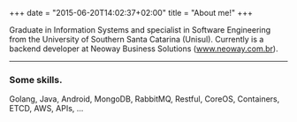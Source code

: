 +++
date = "2015-06-20T14:02:37+02:00"
title = "About me!"
+++

Graduate in Information Systems and specialist in Software Engineering from the University of Southern Santa Catarina (Unisul). Currently is a backend developer at Neoway Business Solutions (www.neoway.com.br).

***

### Some skills.

Golang, Java, Android, MongoDB, RabbitMQ, Restful, CoreOS, Containers, ETCD, AWS, APIs, ...
